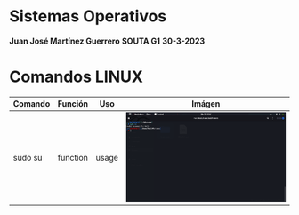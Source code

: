 # Sistemas Operativos
**Juan José Martínez Guerrero**
**SOUTA G1**
**30-3-2023**

# Comandos LINUX

| Comando | Función  | Uso  | Imágen |
| ------- | --- | --- | --- |
| sudo su | function | usage | ![1](./Screenshots/1.png) |
